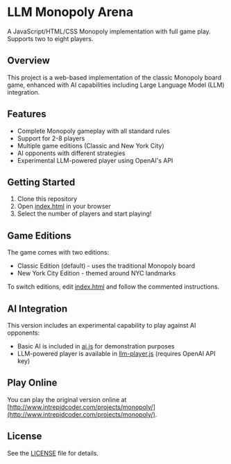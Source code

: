 # LLM Monopoly Arena

A JavaScript/HTML/CSS Monopoly implementation with full game play. Supports two to eight players.

## Overview

This project is a web-based implementation of the classic Monopoly board game, enhanced with AI capabilities including Large Language Model (LLM) integration.

## Features

- Complete Monopoly gameplay with all standard rules
- Support for 2-8 players
- Multiple game editions (Classic and New York City)
- AI opponents with different strategies
- Experimental LLM-powered player using OpenAI's API

## Getting Started

1. Clone this repository
2. Open [index.html](./index.html) in your browser
3. Select the number of players and start playing!

## Game Editions

The game comes with two editions:
- Classic Edition (default) - uses the traditional Monopoly board
- New York City Edition - themed around NYC landmarks

To switch editions, edit [index.html](./index.html) and follow the commented instructions.

## AI Integration

This version includes an experimental capability to play against AI opponents:
- Basic AI is included in [ai.js](./ai.js) for demonstration purposes
- LLM-powered player is available in [llm-player.js](./llm-player.js) (requires OpenAI API key)

## Play Online

You can play the original version online at [http://www.intrepidcoder.com/projects/monopoly/](http://www.intrepidcoder.com/projects/monopoly/).

## License

See the [LICENSE](./LICENSE) file for details.
